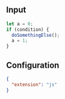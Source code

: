 
## Input
```javascript input
let a = 0;
if (condition) {
  doSomethingElse();
  a = 1;
}
```

## Configuration
```json configuration
{
  "extension": "js"
}
```